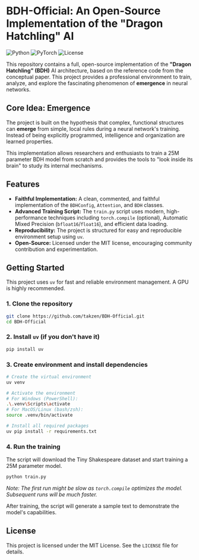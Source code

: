 # BDH-Official: An Open-Source Implementation of the "Dragon Hatchling" AI

![Python](https://img.shields.io/badge/Python-3.8%2B-blue.svg)
![PyTorch](https://img.shields.io/badge/PyTorch-2.0%2B-orange.svg)
![License](https://img.shields.io/badge/License-MIT-green.svg)

This repository contains a full, open-source implementation of the **"Dragon Hatchling" (BDH)** AI architecture, based on the reference code from the conceptual paper. This project provides a professional environment to train, analyze, and explore the fascinating phenomenon of **emergence** in neural networks.

## Core Idea: Emergence

The project is built on the hypothesis that complex, functional structures can **emerge** from simple, local rules during a neural network's training. Instead of being explicitly programmed, intelligence and organization are learned properties.

This implementation allows researchers and enthusiasts to train a 25M parameter BDH model from scratch and provides the tools to "look inside its brain" to study its internal mechanisms.

## Features

-   **Faithful Implementation:** A clean, commented, and faithful implementation of the `BDHConfig`, `Attention`, and `BDH` classes.
-   **Advanced Training Script:** The `train.py` script uses modern, high-performance techniques including `torch.compile` (optional), Automatic Mixed Precision (`bfloat16`/`float16`), and efficient data loading.
-   **Reproducibility:** The project is structured for easy and reproducible environment setup using `uv`.
-   **Open-Source:** Licensed under the MIT license, encouraging community contribution and experimentation.

## Getting Started

This project uses `uv` for fast and reliable environment management. A GPU is highly recommended.

### 1. Clone the repository
```bash
git clone https://github.com/takzen/BDH-Official.git
cd BDH-Official
```

### 2. Install `uv` (if you don't have it)
```bash
pip install uv
```

### 3. Create environment and install dependencies
```bash
# Create the virtual environment
uv venv

# Activate the environment
# For Windows (PowerShell):
.\.venv\Scripts\activate
# For MacOS/Linux (bash/zsh):
source .venv/bin/activate

# Install all required packages
uv pip install -r requirements.txt
```

### 4. Run the training
The script will download the Tiny Shakespeare dataset and start training a 25M parameter model.
```bash
python train.py
```
*Note: The first run might be slow as `torch.compile` optimizes the model. Subsequent runs will be much faster.*

After training, the script will generate a sample text to demonstrate the model's capabilities.

## License
This project is licensed under the MIT License. See the `LICENSE` file for details.